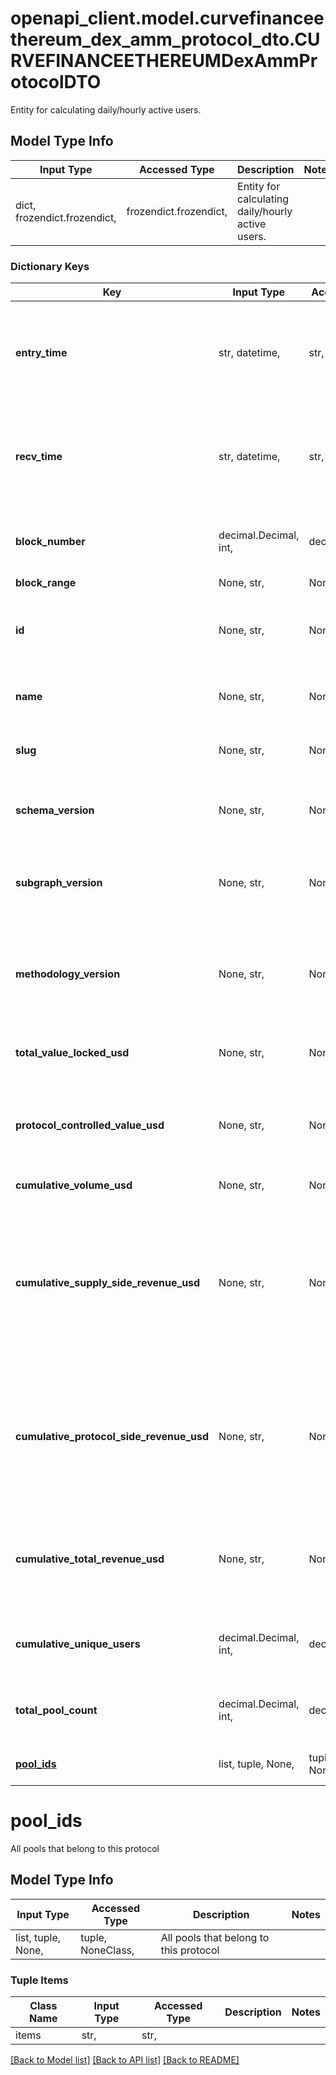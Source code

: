 # openapi_client.model.curvefinanceethereum_dex_amm_protocol_dto.CURVEFINANCEETHEREUMDexAmmProtocolDTO

Entity for calculating daily/hourly active users.

## Model Type Info
Input Type | Accessed Type | Description | Notes
------------ | ------------- | ------------- | -------------
dict, frozendict.frozendict,  | frozendict.frozendict,  | Entity for calculating daily/hourly active users. | 

### Dictionary Keys
Key | Input Type | Accessed Type | Description | Notes
------------ | ------------- | ------------- | ------------- | -------------
**entry_time** | str, datetime,  | str,  |  | [optional] value must conform to RFC-3339 date-time
**recv_time** | str, datetime,  | str,  |  | [optional] value must conform to RFC-3339 date-time
**block_number** | decimal.Decimal, int,  | decimal.Decimal,  | Number of block in which entity was recorded. | [optional] value must be a 64 bit integer
**block_range** | None, str,  | NoneClass, str,  |  | [optional] 
**id** | None, str,  | NoneClass, str,  | Smart contract address of the protocol&#x27;s main contract (Factory, Registry, etc) | [optional] 
**name** | None, str,  | NoneClass, str,  | Name of the protocol, including version. | [optional] 
**slug** | None, str,  | NoneClass, str,  | Slug of protocol, including version. | [optional] 
**schema_version** | None, str,  | NoneClass, str,  | Version of the subgraph schema, in SemVer format (e.g. 1.0.0) | [optional] 
**subgraph_version** | None, str,  | NoneClass, str,  | Version of the subgraph implementation, in SemVer format (e.g. 1.0.0) | [optional] 
**methodology_version** | None, str,  | NoneClass, str,  | Version of the methodology used to compute metrics, loosely based on SemVer format (e.g. 1.0.0) | [optional] 
**total_value_locked_usd** | None, str,  | NoneClass, str,  | Current TVL (Total Value Locked) of the entire protocol | [optional] 
**protocol_controlled_value_usd** | None, str,  | NoneClass, str,  | Current PCV (Protocol Controlled Value). Only relevant for protocols with PCV. | [optional] 
**cumulative_volume_usd** | None, str,  | NoneClass, str,  | All historical volume in USD | [optional] 
**cumulative_supply_side_revenue_usd** | None, str,  | NoneClass, str,  | Revenue claimed by suppliers to the protocol. LPs on DEXs (e.g. 0.25% of the swap fee in Sushiswap). Depositors on Lending Protocols. NFT sellers on OpenSea. | [optional] 
**cumulative_protocol_side_revenue_usd** | None, str,  | NoneClass, str,  | Gross revenue for the protocol (revenue claimed by protocol). Examples: AMM protocol fee (Sushi’s 0.05%). OpenSea 10% sell fee. | [optional] 
**cumulative_total_revenue_usd** | None, str,  | NoneClass, str,  | All revenue generated by the protocol. e.g. 0.30% of swap fee in Sushiswap, all yield generated by Yearn. | [optional] 
**cumulative_unique_users** | decimal.Decimal, int,  | decimal.Decimal,  | Number of cumulative unique users | [optional] value must be a 32 bit integer
**total_pool_count** | decimal.Decimal, int,  | decimal.Decimal,  | Total number of pools | [optional] value must be a 32 bit integer
**[pool_ids](#pool_ids)** | list, tuple, None,  | tuple, NoneClass,  | All pools that belong to this protocol | [optional] 

# pool_ids

All pools that belong to this protocol

## Model Type Info
Input Type | Accessed Type | Description | Notes
------------ | ------------- | ------------- | -------------
list, tuple, None,  | tuple, NoneClass,  | All pools that belong to this protocol | 

### Tuple Items
Class Name | Input Type | Accessed Type | Description | Notes
------------- | ------------- | ------------- | ------------- | -------------
items | str,  | str,  |  | 

[[Back to Model list]](../../README.md#documentation-for-models) [[Back to API list]](../../README.md#documentation-for-api-endpoints) [[Back to README]](../../README.md)

